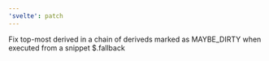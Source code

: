 ```yaml
---
'svelte': patch
---
```


Fix top-most derived in a chain of deriveds marked as MAYBE_DIRTY when executed from a snippet $.fallback
